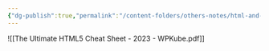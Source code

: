```yaml
---
{"dg-publish":true,"permalink":"/content-folders/others-notes/html-and-css/the-ultimate-html-5-cheat-sheet-2023-wp-kube/","title":"The Ultimate HTML5 Cheat Sheet - 2023 - WPKube.pdf"}
---
```



![[The Ultimate HTML5 Cheat Sheet - 2023 - WPKube.pdf]]
